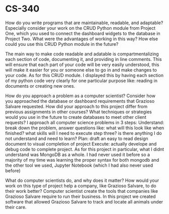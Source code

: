 # CS-340

How do you write programs that are maintainable, readable, and adaptable? Especially consider your work on the CRUD Python module from Project One, which you used to connect the dashboard widgets to the database in Project Two. What were the advantages of working in this way? How else could you use this CRUD Python module in the future?

The main way to make code readable and adatable is compartmentalizing each section of code, documenting it, and providing in line comments. This will ensure that each part of your code will be very easily understood, this will make it easier for you or someone else to go in and make changes to your code. As for this CRUD module. I displayed this by having each section of my python code very clearly for one particular purpose like: reading in documents or creating new ones.

How do you approach a problem as a computer scientist? Consider how you approached the database or dashboard requirements that Grazioso Salvare requested. How did your approach to this project differ from previous assignments in other courses? What techniques or strategies would you use in the future to create databases to meet other client requests?
I approach all computer science problems in 3 steps:
Understand: break down the problem, answer questions like: what will this look like when finished? what skills will I need to execute step three? is there anything I do not understand and need to learn?
Plan: draft an easy to read design document to visual completion of project
Execute: actually develope and debug code to complete project.
As for this project in particular, what I didnt understand was MongoDB as a whole. I had never used it before so a majority of my time was learning the proper syntax for both mongodb and the other tool we used, Jupyter Notebook (which I had also never used before)

What do computer scientists do, and why does it matter? How would your work on this type of project help a company, like Grazioso Salvare, to do their work better?
Computer scientist create the tools that companies like Grazioso Salvare require to run their business. In this project we created software that allowed Grazioso Salvare to track and locate all animals under their care.

